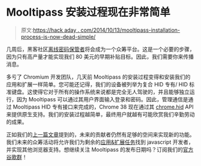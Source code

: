# Mooltipass 安装过程现在非常简单

> 原文:[https://hack aday . com/2014/10/13/mooltipass-installation-process-is-now-dead-simple/](https://hackaday.com/2014/10/13/mooltipass-installation-process-is-now-dead-simple/)

几周后，黑客社区[离线密码保管者](https://github.com/limpkin/mooltipass)将会成为一个众筹平台。这是一个必要的步骤，因为只有高产量才能实现我们 80 美元的早期补贴目标。因此，我们需要你来传播消息。

多亏了 Chromium 开发团队，几天前 Mooltipass 的安装过程变得和安装我们的应用和扩展一样简单。您可能还记得，我们的设备被列举为复合 HID 专有/ HID 标准键盘。这使得它对于所有的操作系统来说都是完全无人驾驶的，并且能够独立运行，因为 Mooltipass 可以通过其用户界面输入登录和密码。因此，管理通信是通过 Mooltipass HID 专有接口来完成的，Chrome 38 现在通过其 [chrome.hid](https://developer.chrome.com/apps/hid) API 来提供原生支持。我们的安装过程越简单，最终用户就越有可能欣赏我们辛勤劳动的成果。

正如我们的[上一篇文章](http://hackaday.com/2014/10/01/developed-on-hackaday-sometimes-all-you-need-is-a-few-flags/)提到的，未来的贡献者仍然有足够的空间来实现新的功能。我们未来的众筹活动将允许我们为剩余的[应用&扩展任务](https://docs.google.com/document/d/1xhdP2gI_EKPlW0t9KeZglm3cuef9pljKx91a7k5neUc/pub)找到 javascript 开发者，并实现其他浏览器支持。想继续关注 Mooltipass 的发布日期吗？订阅我们的[官方谷歌群](https://groups.google.com/forum/?hl=en#!forum/mooltipass)！
